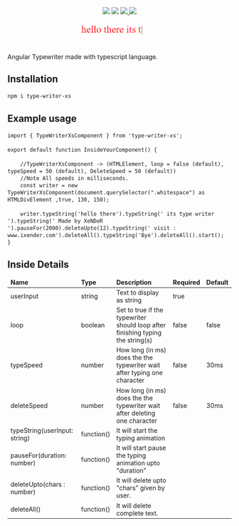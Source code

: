 <p align="center">
<img src="https://img.shields.io/badge/language-typescript-green?style=round-square&logo=typescript" /> 
<img src="https://img.shields.io/badge/angular-v14.0.0-%2361DBFB?style=round-square&logo=angular" />
<a href="https://github.com/Xender007/angular-type-writer" target="_blank">
<img src="https://img.shields.io/badge/version-v1.0.5-green?style=flat-round&logo=github" />
</a>
<a href="https://www.npmjs.com/package/type-writer-xs" target="_blank">
<img src="https://img.shields.io/badge/package-npm-red?style=flat-square&logo=npm" />
</a>

<img src="./type-writer-main.gif" />
</p>
Angular Typewriter made with typescript language.

## Installation

```sh
npm i type-writer-xs
```

## Example usage

```tsx
import { TypeWriterXsComponent } from 'type-writer-xs';

export default function InsideYourComponent() {

    //TypeWriterXsComponent -> (HTMLElement, loop = false (default), typeSpeed = 50 (default), DeleteSpeed = 50 (default))
    //Note All speeds in milliseconds.
    const writer = new TypeWriterXsComponent(document.querySelector(".whitespace") as HTMLDivElement ,true, 130, 150);

    writer.typeString('hello there').typeString(' its type writer ').typeString(' Made by XeNDeR ').pauseFor(2000).deleteUpto(12).typeString(' visit : www.ixender.com').deleteAll().typeString('Bye').deleteAll().start();
}
```

## Inside Details

<table>
<thead>
    <tr><td><b>Name</b></td><td><b>Type</b></td><td><b>Description</b></td><td><b>Required</b></td><td><b>Default</b></td></tr>
</thead>
<tbody>
    <tr><td>userInput</td><td>string</td><td>Text to display as string </td><td>true</td><td></td></tr>
    <tr><td>loop</td><td>boolean</td><td>Set to true if the typewriter should loop after finishing typing the string(s)</td><td>false</td><td>false</td></tr>
    <tr><td>typeSpeed</td><td>number</td><td>How long (in ms) does the the typewriter wait after typing one character</td><td>false</td><td>30ms</td></tr>
    <tr><td>deleteSpeed</td><td>number</td><td>How long (in ms) does the the typewriter wait after deleting one character</td><td>false</td><td>30ms</td></tr>
    <tr><td>typeString(userInput: string)</td><td>function()</td><td>It will start the typing animation</td><td></td><td></td></tr>
    <tr><td>pauseFor(duration: number)</td><td>function()</td><td>It will start pause the typing animation upto "duration"</td><td></td><td></td></tr>
    <tr><td>deleteUpto(chars : number)</td><td>function()</td><td>It will delete upto "chars" given by user.</td><td></td><td></td></tr>
    <tr><td>deleteAll()</td><td>function()</td><td>It will delete complete text.</td><td></td><td></td></tr>
</tbody>
</table>
